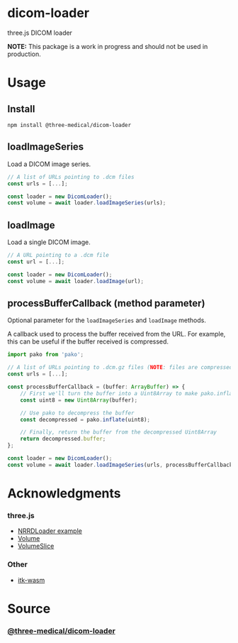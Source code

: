 # dicom-loader

three.js DICOM loader

**NOTE:** This package is a work in progress and should not be used in production.

# Usage

## Install

```
npm install @three-medical/dicom-loader
```

## loadImageSeries

Load a DICOM image series.

```typescript
// A list of URLs pointing to .dcm files
const urls = [...];

const loader = new DicomLoader();
const volume = await loader.loadImageSeries(urls);
```

## loadImage

Load a single DICOM image.

```typescript
// A URL pointing to a .dcm file
const url = [...];

const loader = new DicomLoader();
const volume = await loader.loadImage(url);
```

## processBufferCallback (method parameter)

Optional parameter for the `loadImageSeries` and `loadImage` methods.

A callback used to process the buffer received from the URL. For example, this can be useful if the buffer received is compressed.

```typescript
import pako from 'pako';

// A list of URLs pointing to .dcm.gz files (NOTE: files are compressed)
const urls = [...];

const processBufferCallback = (buffer: ArrayBuffer) => {
	// First we'll turn the buffer into a Uint8Array to make pako.inflate happy
	const uint8 = new Uint8Array(buffer);

	// Use pako to decompress the buffer
	const decompressed = pako.inflate(uint8);

	// Finally, return the buffer from the decompressed Uint8Array
	return decompressed.buffer;
};

const loader = new DicomLoader();
const volume = await loader.loadImageSeries(urls, processBufferCallback);
```

# Acknowledgments

### three.js

- [NRRDLoader example](https://github.com/mrdoob/three.js/blob/master/examples/jsm/loaders/NRRDLoader.js)
- [Volume](https://github.com/mrdoob/three.js/blob/master/examples/jsm/misc/Volume.js)
- [VolumeSlice](https://github.com/mrdoob/three.js/blob/master/examples/jsm/misc/VolumeSlice.js)

### Other

- [itk-wasm](https://github.com/InsightSoftwareConsortium/itk-wasm)

# Source

### [@three-medical/dicom-loader](https://github.com/ty-ler/three-medical/tree/master/packages/dicom-loader)
